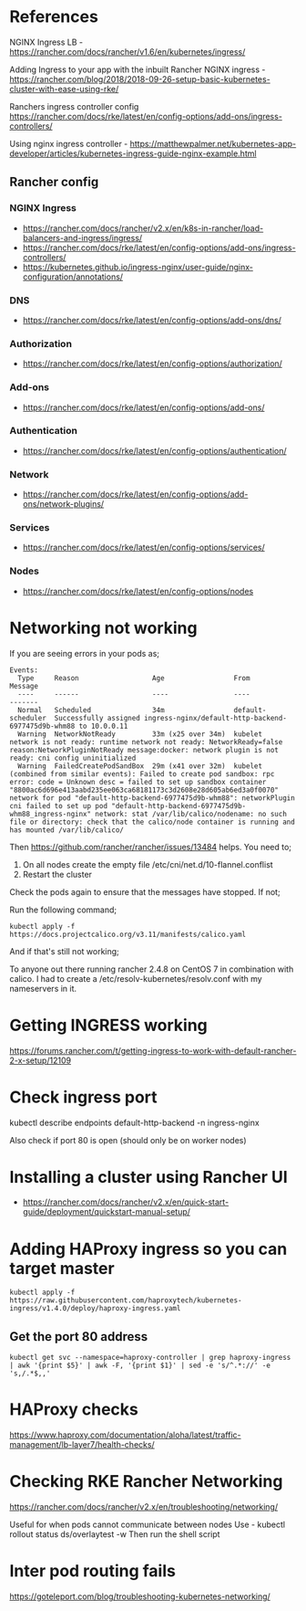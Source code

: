 # References

NGINX Ingress LB - https://rancher.com/docs/rancher/v1.6/en/kubernetes/ingress/

Adding Ingress to your app with the inbuilt Rancher NGINX ingress - https://rancher.com/blog/2018/2018-09-26-setup-basic-kubernetes-cluster-with-ease-using-rke/

Ranchers ingress controller config https://rancher.com/docs/rke/latest/en/config-options/add-ons/ingress-controllers/

Using nginx ingress controller - https://matthewpalmer.net/kubernetes-app-developer/articles/kubernetes-ingress-guide-nginx-example.html

## Rancher config

### NGINX Ingress
* https://rancher.com/docs/rancher/v2.x/en/k8s-in-rancher/load-balancers-and-ingress/ingress/
* https://rancher.com/docs/rke/latest/en/config-options/add-ons/ingress-controllers/
* https://kubernetes.github.io/ingress-nginx/user-guide/nginx-configuration/annotations/

### DNS
* https://rancher.com/docs/rke/latest/en/config-options/add-ons/dns/

### Authorization
* https://rancher.com/docs/rke/latest/en/config-options/authorization/

### Add-ons
* https://rancher.com/docs/rke/latest/en/config-options/add-ons/

### Authentication
* https://rancher.com/docs/rke/latest/en/config-options/authentication/

### Network
* https://rancher.com/docs/rke/latest/en/config-options/add-ons/network-plugins/

### Services
* https://rancher.com/docs/rke/latest/en/config-options/services/

### Nodes
* https://rancher.com/docs/rke/latest/en/config-options/nodes

# Networking not working

If you are seeing errors in your pods as;

```
Events:
  Type     Reason                  Age                 From               Message
  ----     ------                  ----                ----               -------
  Normal   Scheduled               34m                 default-scheduler  Successfully assigned ingress-nginx/default-http-backend-6977475d9b-whm88 to 10.0.0.11
  Warning  NetworkNotReady         33m (x25 over 34m)  kubelet            network is not ready: runtime network not ready: NetworkReady=false reason:NetworkPluginNotReady message:docker: network plugin is not ready: cni config uninitialized
  Warning  FailedCreatePodSandBox  29m (x41 over 32m)  kubelet            (combined from similar events): Failed to create pod sandbox: rpc error: code = Unknown desc = failed to set up sandbox container "8800ac6d696e413aabd235ee063ca68181173c3d2608e28d605ab6ed3a0f0070" network for pod "default-http-backend-6977475d9b-whm88": networkPlugin cni failed to set up pod "default-http-backend-6977475d9b-whm88_ingress-nginx" network: stat /var/lib/calico/nodename: no such file or directory: check that the calico/node container is running and has mounted /var/lib/calico/
```

Then https://github.com/rancher/rancher/issues/13484 helps. You need to;

1. On all nodes create the empty file /etc/cni/net.d/10-flannel.conflist
2. Restart the cluster

Check the pods again to ensure that the messages have stopped.  If not;

Run the following command;

```
kubectl apply -f https://docs.projectcalico.org/v3.11/manifests/calico.yaml
```

And if that's still not working;

To anyone out there running rancher 2.4.8 on CentOS 7 in combination with calico.
I had to create a /etc/resolv-kubernetes/resolv.conf with my nameservers in it.

# Getting INGRESS working
https://forums.rancher.com/t/getting-ingress-to-work-with-default-rancher-2-x-setup/12109

# Check ingress port
kubectl describe endpoints default-http-backend -n ingress-nginx

Also check if port 80 is open (should only be on worker nodes)


# Installing a cluster using Rancher UI
* https://rancher.com/docs/rancher/v2.x/en/quick-start-guide/deployment/quickstart-manual-setup/

# Adding HAProxy ingress so you can target master
```
kubectl apply -f https://raw.githubusercontent.com/haproxytech/kubernetes-ingress/v1.4.0/deploy/haproxy-ingress.yaml
```

## Get the port 80 address
```
kubectl get svc --namespace=haproxy-controller | grep haproxy-ingress | awk '{print $5}' | awk -F, '{print $1}' | sed -e 's/^.*://' -e 's,/.*$,,'
```

# HAProxy checks

https://www.haproxy.com/documentation/aloha/latest/traffic-management/lb-layer7/health-checks/

# Checking RKE Rancher Networking
https://rancher.com/docs/rancher/v2.x/en/troubleshooting/networking/

Useful for when pods cannot communicate between nodes
Use - kubectl rollout status ds/overlaytest -w
Then run the shell script

# Inter pod routing fails

https://goteleport.com/blog/troubleshooting-kubernetes-networking/
